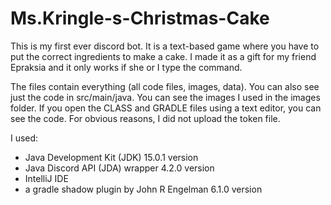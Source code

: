# Ms.Kringle-s-Christmas-Cake
This is my first ever discord bot. It is a text-based game where you have to put the correct ingredients to make a cake. I made it as a gift for my friend Epraksia and it only works if she or I type the command. 

The files contain everything (all code files, images, data). You can also see just the code in src/main/java. You can see the images I used in the images folder. If you open the CLASS and GRADLE files using a text editor, you can see the code. For obvious reasons, I did not upload the token file.

I used:
- Java Development Kit (JDK) 15.0.1 version
- Java Discord API (JDA) wrapper 4.2.0 version
- IntelliJ IDE
- a gradle shadow plugin by John R Engelman 6.1.0 version
